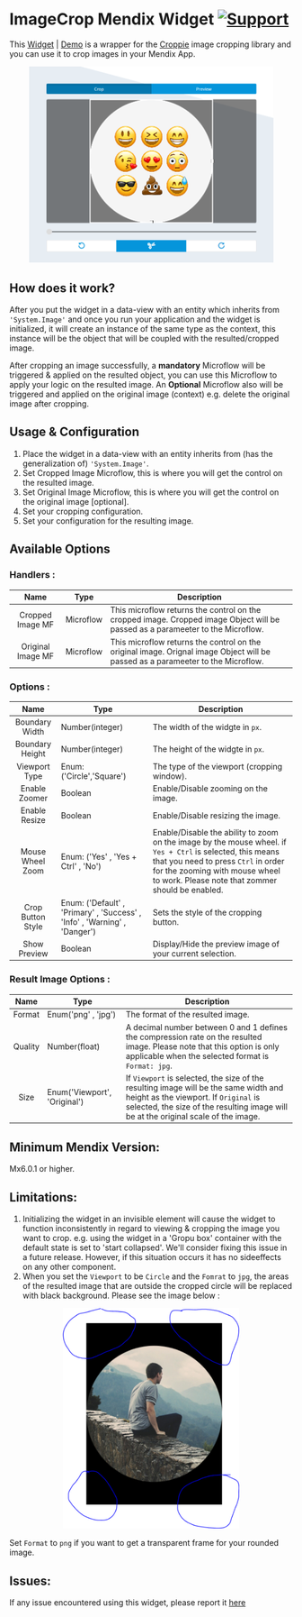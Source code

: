 # ImageCrop Mendix Widget [![Support](https://img.shields.io/badge/Mendix%20Support%3A-Community-orange.svg)](https://docs.mendix.com/community/app-store/app-store-content-support)

This [Widget](https://appstore.home.mendix.com) | [Demo](https://imagecropdemo100-sandbox.mxapps.io/index.html?profile=Responsive) is a wrapper for the [Croppie](https://foliotek.github.io/Croppie/) image cropping library and you can use it to crop images in your Mendix App.

<p align="center"><img src="./demo-img.png" alt="drawing" width="435"/></p>

## How does it work?

After you put the widget in a data-view with an entity which inherits from `'System.Image'` and once you run your application and the widget is initialized, it will create an instance of the same type as the context, this instance will be the object that will be coupled with the resulted/cropped image. 

After cropping an image successfully, a **mandatory** Microflow will be triggered & applied on the resulted object, you can use this Microflow to apply your logic on the resulted image. An **Optional** Microflow also will be triggered and applied on the original image (context) e.g. delete the original image after cropping.


## Usage & Configuration
1. Place the widget in a data-view with an entity inherits from (has the generalization of) `'System.Image'`.
2. Set Cropped Image Microflow, this is where you will get the control on the resulted image.
3. Set Original Image Microflow, this is where you will get the control on the original image [optional].
4. Set your cropping configuration.
5. Set your configuration for the resulting image.


## Available Options

### Handlers :


| Name      | Type        | Description|
|:---------:|-------------|------------|
| Cropped Image MF| Microflow |   This microflow returns the control on the cropped image. Cropped image Object will be passed as a parameeter to the Microflow.|
|Original Image MF| Microflow|This microflow returns the control on the original image. Orignal image Object will be passed as a parameeter to the Microflow.|


### Options :
| Name      | Type        | Description|
|:---------:|-------------|------------|
|Boundary Width| Number(integer)|The width of the widgte in `px`.|
|Boundary Height|Number(integer) |The height of the widgte in `px`.|
|Viewport Type| Enum: ('Circle','Square')|The type of the viewport (cropping window).|
|Enable Zoomer| Boolean |Enable/Disable zooming on the image.|
|Enable Resize| Boolean |Enable/Disable resizing the image.|
|Mouse Wheel Zoom| Enum: ('Yes' , 'Yes + Ctrl' , 'No') |Enable/Disable the ability to zoom on the image by the mouse wheel. if `Yes + Ctrl` is selected, this means that you need to press `Ctrl` in order for the zooming with mouse wheel to work. Please note that zommer should be enabled.|
|Crop Button Style|  Enum: ('Default' , 'Primary' , 'Success' , 'Info' , 'Warning' , 'Danger') |Sets the style of the cropping button.|
|Show Preview| Boolean |Display/Hide the preview image of your current selection.|


### Result Image Options :
| Name      | Type        | Description|
|:---------:|-------------|------------|
|Format|Enum('png' , 'jpg')|The format of the resulted image.|
|Quality| Number(float)|A decimal number between 0 and 1 defines the compression rate on the resulted image. Please note that this option is only applicable when the selected format is `Format: jpg`.|
|Size| Enum('Viewport', 'Original')| If `Viewport` is selected, the size of the resulting image will be the same width and height as the viewport. If `Original` is selected, the size of the resulting image will be at the original scale of the image.|

## Minimum Mendix Version: 

Mx6.0.1 or higher.


## Limitations:
1. Initializing the widget in an invisible element will cause the widget to function inconsistently in regard to viewing & cropping the image you want to crop. e.g. using the widget in a 'Gropu box' container with the default state is set to 'start collapsed'. We'll consider fixing this issue in a future release. However, if this situation occurs it has no sideeffects on any other component.
2. When you set the `Viewport` to be `Circle` and the `Fomrat` to `jpg`, the areas of the resulted image that are outside the cropped circle will be replaced with black background. Please  see the image below : 
<p align="center"><img src="./black-frame.png" alt="drawing" width="314"/></p>

Set `Format` to `png` if you want to get a transparent frame for your rounded image.


## Issues:

If any issue encountered using this widget, please report it [here](https://github.com/mendix/ImageCrop/issues)


























